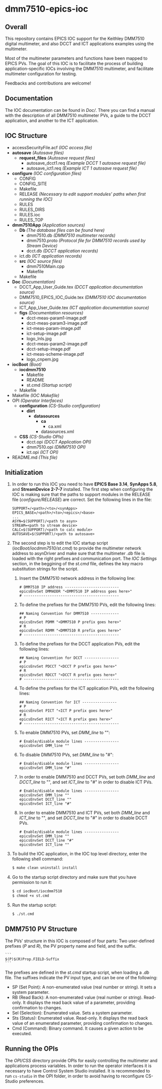 # dmm7510-epics-ioc

## Overall

This repository contains EPICS IOC support for the Keithley DMM7510 digital multimeter, and also DCCT and ICT applications examples using the multimeter.

Most of the multimeter parameters and functions have been mapped to EPICS PVs. The goal of this IOC is to facilitate the process of building application-specific IOCs involving the DMM7510 multimeter, and facilitate multimeter configuration for testing.

Feedbacks and contributions are welcome!

## Documentation

The IOC documentation can be found in *Doc/*. There you can find a manual with the description of all DMM7510 multimeter PVs, a guide to the DCCT application, and another to the ICT application.

## IOC Structure

- accessSecurityFile.acf *(IOC access file)*
- **autosave** *(Autosave files)*
    - **request_files** *(Autosave request files)*
        - autosave_dcct1.req *(Example DCCT 1 autosave request file)*
        - autosave_ict1.req *(Example ICT 1 autosave request file)*
- **configure** *(IOC configuration files)*
    - CONFIG
    - CONFIG_SITE
    - Makefile
    - RELEASE *(Necessary to edit support modules' paths when first running the IOC)*
    - RULES
    - RULES_DIRS
    - RULES.ioc
    - RULES_TOP
- **dmm7510App** *(Application sources)*
    - **Db** *(The database files can be found here)*
        - dmm7510.db *(DMM7510 multimeter records)*
        - dmm7510.proto *(Protocol file for DMM7510 records used by Stream Device)*
        - dcct.db *(DCCT application records)*
	- ict.db *(ICT application records)*
    - **src** *(IOC source files)*
        - dmm7510Main.cpp
        - Makefile
    - Makefile
- **Doc** *(Documentation)*
    - DCCT_App_User_Guide.tex *(DCCT application documentation source)*
    - DMM7510_EPICS_IOC_Guide.tex *(DMM7510 IOC documentation source)*
    - ICT_App_User_Guide.tex *(ICT application documentation source)*
    - **figs** *(Documentation resources)*
        - dcct-meas-param1-image.pdf
        - dcct-meas-param3-image.pdf
        - ict-meas-param-image.pdf
        - ict-setup-image.pdf
        - logo_lnls.jpg
        - dcct-meas-param2-image.pdf
        - dcct-setup-image.pdf
        - ict-meas-scheme-image.pdf
        - logo_cnpem.jpg
- **iocBoot** *(Boot)*
    - **iocdmm7510**
        - Makefile
        - README
        - st.cmd *(Startup script)*
    - Makefile
- Makefile *(IOC Makefile)*
- OPI *(Operator Interfaces)*
    - **configuration** *(CS-Studio configuration)*
        - **diirt**
            - **datasources**
                - **ca**
                    - ca.xml
                - datasources.xml
    - **CSS** *(CS-Studio OPIs)*
        - dcct.opi *(DCCT Application OPI)*
        - dmm7510.opi *(DMM7510 OPI)*
        - ict.opi *(ICT OPI)*
- README.md *(This file)*

## Initialization

1. In order to run this IOC you need to have **EPICS Base 3.14**, **SynApps 5.8**, and **StreamDevice 2-7-7** installed. The first step when configuring the IOC is making sure that the paths to support modules in the RELEASE file (*configure/RELEASE*) are correct. Set the following lines in the file:

    ```
    SUPPORT=/<path>/<to>/<synApps>
    EPICS_BASE=/<path>/<to>/<epics>/<base>
    ...
    ASYN=$(SUPPORT)/<path to asyn>
    STREAM=<path to stream device>
    CALC=$(SUPPORT)/<path to calc module>
    AUTOSAVE=$(SUPPORT)/<path to autosave>
    ```

2. The second step is to edit the IOC startup script (*iocBoot/iocdmm7510/st.cmd*) to provide the multimeter network address to asynDriver and make sure that the multimeter *.db* file is loaded with the right prefixes and communication port. The *IOC Settings* section, in the beggining of the *st.cmd* file, defines the key macro substitution strings for the script.

    1. Insert the DMM7510 network address in the following line:

        ```
        # DMM7510 IP address -------------------------
        epicsEnvSet DMMADDR "<DMM7510 IP address goes here>"
        # --------------------------------------------
        ```

    2. To define the prefixes for the DMM7510 PVs, edit the following lines:

        ```
        ## Naming Convention for DMM7510 -------------
        # P
        epicsEnvSet PDMM "<DMM7510 P prefix goes here>"
        # R
        epicsEnvSet RDMM "<DMM7510 R prefix goes here>"
        # --------------------------------------------
        ```

    3. To define the prefixes for the DCCT application PVs, edit the following lines:

        ```
        ## Naming Convention for DCCT ----------------
        # P
        epicsEnvSet PDCCT "<DCCT P prefix goes here>"
        # R
        epicsEnvSet RDCCT "<DCCT R prefix goes here>"
        # --------------------------------------------
        ```

    4. To define the prefixes for the ICT application PVs, edit the following lines:

        ```
        ## Naming Convention for ICT ----------------
        # P
        epicsEnvSet PICT "<ICT P prefix goes here>"
        # R
        epicsEnvSet RICT "<ICT R prefix goes here>"
        # --------------------------------------------
        ```

    5. To enable DMM7510 PVs, set *DMM_line* to "":

        ```
        # Enable/disable module lines ----------------
        epicsEnvSet DMM_line ""
        ```
    
    6. To disable DMM7510 PVs, set *DMM_line* to "#":

        ```
        # Enable/disable module lines ----------------
        epicsEnvSet DMM_line "#"
        ```
    
    7. In order to enable DMM7510 and DCCT PVs, set both *DMM_line* and *DCCT_line* to "", and set *ICT_line* to "#" in order to disable ICT PVs.

        ```
        # Enable/disable module lines ----------------
        epicsEnvSet DMM_line ""
        epicsEnvSet DCCT_line ""
        epicsEnvSet ICT_line "#"
        ```

    8. In order to enable DMM7510 and ICT PVs, set both *DMM_line* and *ICT_line* to "", and set *DCCT_line* to "#" in order to disable DCCT PVs.

        ```
        # Enable/disable module lines ----------------
        epicsEnvSet DMM_line ""
        epicsEnvSet DCCT_line "#"
        epicsEnvSet ICT_line ""
        ```

3. To build the IOC application, in the IOC top level directory, enter the following shell command:

    ```sh
    $ make clean uninstall install
    ```

4. Go to the startup script directory and make sure that you have permission to run it:

    ```sh
    $ cd iocBoot/iocdmm7510
    $ chmod +x st.cmd
    ```

5. Run the startup script:

    ```sh
    $ ./st.cmd
    ```

## DMM7510 PV Structure

The PVs' structure in this IOC is composed of four parts: Two user-defined prefixes (*P* and *R*), the PV property name and field, and the suffix.

    ```
    $(P)$(R)Prop.FIELD-Suffix
    ```

The prefixes are defined in the *st.cmd* startup script, when loading a *.db* file. The suffixes indicate the PV input type, and can be one of the following:

* SP (Set Point): A non-enumerated value (real number or string). It sets a system parameter.
* RB (Read Back): A non-enumerated value (real number or string). Read-only. It displays the read back value of a parameter, providing confirmation to changes.
* Sel (Selection): Enumerated value. Sets a system parameter.
* Sts (Status): Enumerated value. Read-only. It displays the read back value of an enumerated parameter, providing confirmation to changes.
* Cmd (Command): Binary command. It causes a given action to be executed.

## Running the OPIs

The *OPI/CSS* directory provide OPIs for easily controlling the multimeter and applications process variables. In order to run the operator interfaces it is necessary to have Control System Studio installed. It is recommended to run `cs-studio` in the OPI folder, in order to avoid having to reconfigure CS-Studio preferences.
